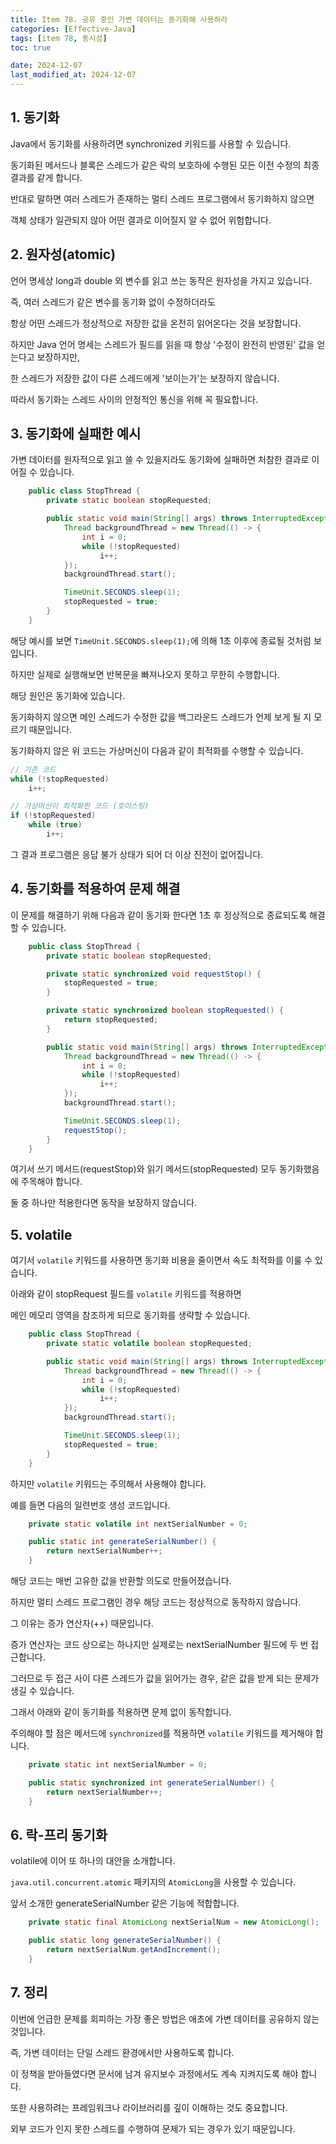 ```yaml
---
title: Item 78. 공유 중인 가변 데이터는 동기화해 사용하라
categories: [Effective-Java]
tags: [item 78, 동시성]
toc: true

date: 2024-12-07
last_modified_at: 2024-12-07
---
```


## 1. 동기화

Java에서 동기화를 사용하려면 synchronized 키워드를 사용할 수 있습니다.

동기화된 메서드나 블록은 스레드가 같은 락의 보호하에 수행된 모든 이전 수정의 최종 결과를 같게 합니다.

반대로 말하면 여러 스레드가 존재하는 멀티 스레드 프로그램에서 동기화하지 않으면

객체 상태가 일관되지 않아 어떤 결과로 이어질지 알 수 없어 위험합니다.

## 2. 원자성(atomic)

언어 명세상 long과 double 외 변수를 읽고 쓰는 동작은 원자성을 가지고 있습니다.

즉, 여러 스레드가 같은 변수를 동기화 없이 수정하더라도 

항상 어떤 스레드가 정상적으로 저장한 값을 온전히 읽어온다는 것을 보장합니다.

하지만 Java 언어 명세는 스레드가 필드를 읽을 때 항상 '수정이 완전히 반영된' 값을 얻는다고 보장하지만,

한 스레드가 저장한 값이 다른 스레드에게 '보이는가'는 보장하지 않습니다.

따라서 동기화는 스레드 사이의 안정적인 통신을 위해 꼭 필요합니다.

## 3. 동기화에 실패한 예시

가변 데이터를 원자적으로 읽고 쓸 수 있을지라도 동기화에 실패하면 처참한 결과로 이어질 수 있습니다.

```java
    public class StopThread {
        private static boolean stopRequested;

        public static void main(String[] args) throws InterruptedException {
            Thread backgroundThread = new Thread(() -> {
                int i = 0;
                while (!stopRequested)
                    i++;
            });
            backgroundThread.start();

            TimeUnit.SECONDS.sleep(1);
            stopRequested = true;
        }
    }
```

해당 예시를 보면 `TimeUnit.SECONDS.sleep(1);`에 의해 1초 이후에 종료될 것처럼 보입니다.

하지만 실제로 실행해보면 반복문을 빠져나오지 못하고 무한히 수행합니다.

해당 원인은 동기화에 있습니다.

동기화하지 않으면 메인 스레드가 수정한 값을 백그라운드 스레드가 언제 보게 될 지 모르기 때문입니다.

동기화하지 않은 위 코드는 가상머신이 다음과 같이 최적화를 수행할 수 있습니다.

```java
// 기존 코드
while (!stopRequested)
    i++;

// 가상머신이 최적화한 코드 (호이스팅)
if (!stopRequested)
    while (true)
        i++;
```

그 결과 프로그램은 응답 불가 상태가 되어 더 이상 진전이 없어집니다.

## 4. 동기화를 적용하여 문제 해결

이 문제를 해결하기 위해 다음과 같이 동기화 한다면 1초 후 정상적으로 종료되도록 해결할 수 있습니다.

```java
    public class StopThread {
        private static boolean stopRequested;

        private static synchronized void requestStop() {
            stopRequested = true;
        }

        private static synchronized boolean stopRequested() {
            return stopRequested;
        }

        public static void main(String[] args) throws InterruptedException {
            Thread backgroundThread = new Thread(() -> {
                int i = 0;
                while (!stopRequested)
                    i++;
            });
            backgroundThread.start();

            TimeUnit.SECONDS.sleep(1);
            requestStop();
        }
    }
```

여기서 쓰기 메서드(requestStop)와 읽기 메서드(stopRequested) 모두 동기화했음에 주목해야 합니다.

둘 중 하나만 적용한다면 동작을 보장하지 않습니다.

## 5. volatile

여기서 `volatile` 키워드를 사용하면 동기화 비용을 줄이면서 속도 최적화를 이룰 수 있습니다.

아래와 같이 stopRequest 필드를 `volatile` 키워드를 적용하면

메인 메모리 영역을 참조하게 되므로 동기화를 생략할 수 있습니다.

```java
    public class StopThread {
        private static volatile boolean stopRequested;

        public static void main(String[] args) throws InterruptedException {
            Thread backgroundThread = new Thread(() -> {
                int i = 0;
                while (!stopRequested)
                    i++;
            });
            backgroundThread.start();

            TimeUnit.SECONDS.sleep(1);
            stopRequested = true;
        }
    }
```

하지만 `volatile` 키워드는 주의해서 사용해야 합니다.

예를 들면 다음의 일련번호 생성 코드입니다.

```java
    private static volatile int nextSerialNumber = 0;

    public static int generateSerialNumber() {
        return nextSerialNumber++;
    }
```

해당 코드는 매번 고유한 값을 반환할 의도로 만들어졌습니다.

하지만 멀티 스레드 프로그램인 경우 해당 코드는 정상적으로 동작하지 않습니다.

그 이유는 증가 연산자(++) 때문입니다.

증가 연산자는 코드 상으로는 하나지만 실제로는 nextSerialNumber 필드에 두 번 접근합니다.

그러므로 두 접근 사이 다른 스레드가 값을 읽어가는 경우, 같은 값을 받게 되는 문제가 생길 수 있습니다.

그래서 아래와 같이 동기화를 적용하면 문제 없이 동작합니다.

주의해야 할 점은 메서드에 `synchronized`를 적용하면 `volatile` 키워드를 제거해야 합니다.

```java
    private static int nextSerialNumber = 0;

    public static synchronized int generateSerialNumber() {
        return nextSerialNumber++;
    }
```

## 6. 락-프리 동기화

volatile에 이어 또 하나의 대안을 소개합니다.

`java.util.concurrent.atomic` 패키지의 `AtomicLong`을 사용할 수 있습니다.

앞서 소개한 generateSerialNumber 같은 기능에 적합합니다.

```java
    private static final AtomicLong nextSerialNum = new AtomicLong();

    public static long generateSerialNumber() {
        return nextSerialNum.getAndIncrement();
    }
```

## 7. 정리

이번에 언급한 문제를 회피하는 가장 좋은 방법은 애초에 가변 데이터를 공유하지 않는 것입니다.

즉, 가변 데이터는 단일 스레드 환경에서만 사용하도록 합니다.

이 정책을 받아들였다면 문서에 남겨 유지보수 과정에서도 계속 지켜지도록 해야 합니다.

또한 사용하려는 프레임워크나 라이브러리를 깊이 이해하는 것도 중요합니다.

외부 코드가 인지 못한 스레드를 수행하여 문제가 되는 경우가 있기 때문입니다.